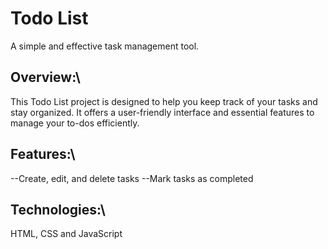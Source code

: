 # Todo List

A simple and effective task management tool.

## Overview:\

This Todo List project is designed to help you keep track of your tasks and stay organized. It offers a user-friendly interface and essential features to manage your to-dos efficiently.

## Features:\

--Create, edit, and delete tasks
--Mark tasks as completed

## Technologies:\
HTML, CSS and JavaScript
